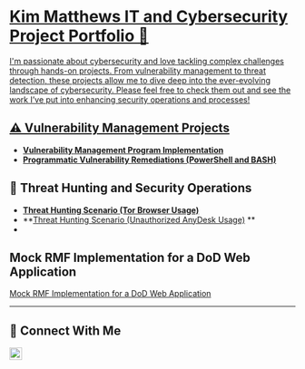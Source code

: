 # <a href="https://www.linkedin.com/in/kim-matthews-84bba4b9/">Kim Matthews IT and Cybersecurity Project Portfolio 🔐

I'm passionate about cybersecurity and love tackling complex challenges through hands-on projects. From vulnerability management to threat detection, these projects allow me to dive deep into the ever-evolving landscape of cybersecurity. Please feel free to check them out and see the work I’ve put into enhancing security operations and processes!


## ⚠️ Vulnerability Management Projects

- **[Vulnerability Management Program Implementation](https://github.com/KimMatthews02/vulnerability-management-program)**
- **[Programmatic Vulnerability Remediations (PowerShell and BASH)](https://github.com/KimMatthews02/STIG-Implementation)**

## 🚨 Threat Hunting and Security Operations

- **[Threat Hunting Scenario (Tor Browser Usage)](https://github.com/KimMatthews02/threat-hunting-scenario-tor/blob/main/README.md)**
- **[Threat Hunting Scenario (Unauthorized AnyDesk Usage)](https://github.com/KimMatthews02/Threat-Hunting-Scenario-Unauthorized-AnyDesk-Usage-/blob/main/README.md) **
- 
## Mock RMF Implementation for a DoD Web Application
[Mock RMF Implementation for a DoD Web Application](https://github.com/KimMatthews02/Mock-RMF-Implementation-for-a-DoD-Web-Application)


<hr/>

## 🤳 Connect With Me

[<img align="left" alt=" https://www.linkedin.com/in/kim-matthews-84bba4b9/          | LinkedIn" width="22px" src="https://cdn.jsdelivr.net/npm/simple-icons@v3/icons/linkedin.svg" />][linkedin]



[linkedin]: https://www.linkedin.com/in/kim-matthews-84bba4b9/

<!--
<img width="35" alt="image" src="https://github.com/user-attachments/assets/2f41c7cd-5ea8-4475-b451-a37161b6c3fb"> 
<img width="35" alt="image" src="https://github.com/user-attachments/assets/77649969-9910-4994-8b96-74a116cfb2a8">
